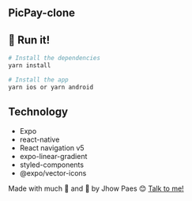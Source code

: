 ## PicPay-clone

## :iphone: Run it!

```bash
# Install the dependencies
yarn install

# Install the app
yarn ios or yarn android

```

## Technology

- Expo
- react-native
- React navigation v5
- expo-linear-gradient
- styled-components
- @expo/vector-icons



Made with much :purple_heart: and :muscle: by Jhow Paes :blush: <a href="https://www.linkedin.com/in/jhowpaes/">Talk to me!</a>
